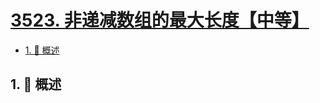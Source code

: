 # [3523. 非递减数组的最大长度【中等】](https://github.com/Tdahuyou/TNotes.leetcode/tree/main/notes/3523.%20%E9%9D%9E%E9%80%92%E5%87%8F%E6%95%B0%E7%BB%84%E7%9A%84%E6%9C%80%E5%A4%A7%E9%95%BF%E5%BA%A6%E3%80%90%E4%B8%AD%E7%AD%89%E3%80%91)

<!-- region:toc -->

- [1. 📝 概述](#1--概述)

<!-- endregion:toc -->

## 1. 📝 概述

